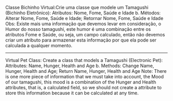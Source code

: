 Classe Bichinho Virtual:Crie uma classe que modele um Tamagushi (Bichinho Eletrônico):
Atributos: Nome, Fome, Saúde e Idade b. Métodos: Alterar Nome, Fome, Saúde e Idade; Retornar Nome, Fome, Saúde e Idade Obs: 
Existe mais uma informação que devemos levar em consideração, o Humor do nosso tamagushi, este humor é uma combinação entre os atributos Fome e Saúde, 
ou seja, um campo calculado, então não devemos criar um atributo para armazenar esta informação por que ela pode ser calculada a qualquer momento.

------------------------------------------------------------------------------------------------------------------------------------------------

Virtual Pet Class: Create a class that models a Tamagushi (Electronic Pet):
Attributes: Name, Hunger, Health and Age b. Methods: Change Name, Hunger, Health and Age; 
Return Name, Hunger, Health and Age Note: There is one more piece of information that we must take into account, the Mood of our tamagushi, 
this mood is a combination of the Hunger and Health attributes, that is, a calculated field, 
so we should not create a attribute to store this information because it can be calculated at any time.
